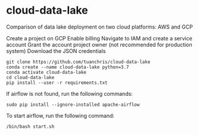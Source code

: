 # cloud-data-lake
Comparison of data lake deployment on two cloud platforms: AWS and GCP

Create a project on GCP
Enable billing
Navigate to IAM and create a service account
Grant the account project owner (not recommended for production system)
Download the JSON credentials



```
git clone https://github.com/tuanchris/cloud-data-lake
conda create --name cloud-data-lake python=3.7
conda activate cloud-data-lake
cd cloud-data-lake
pip install --user -r requirements.txt
```

If airflow is not found, run the following commands:
```
sudo pip install --ignore-installed apache-airflow
```
To start airflow, run the following command:
```
/bin/bash start.sh
```
